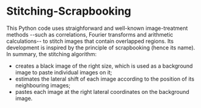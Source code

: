 # Stitching-Scrapbooking
This Python code uses straighforward and well-known image-treatment methods --such as correlations, Fourier transforms and arithmetic calculations-- to stitch images that contain overlapped regions. Its development is inspired by the principle of scrapbooking (hence its name). In summary, the stitching algorithm:
  - creates a black image of the right size, which is used as a background image to paste individual images on it;
  - estimates the lateral shift of each image according to the position of its neighbouring images;
  - pastes each image at the right lateral coordinates on the background image.

